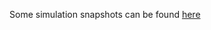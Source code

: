 Some simulation snapshots can be found [here](https://drive.google.com/drive/folders/1MR0gZc3NQEo92BOk4Pe7dyAG9Ch51PSK?usp=sharing)
